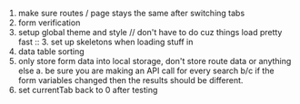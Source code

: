 1. make sure routes / page stays the same after switching tabs
3. form verification
2. setup global theme and style
// don't have to do cuz things load pretty fast :: 3. set up skeletons when loading stuff in
3. data table sorting
4. only store form data into local storage, don't store route data or anything else
  a. be sure you are making an API call for every search b/c if the form variables changed then the results should be different.
5. set currentTab back to 0 after testing
